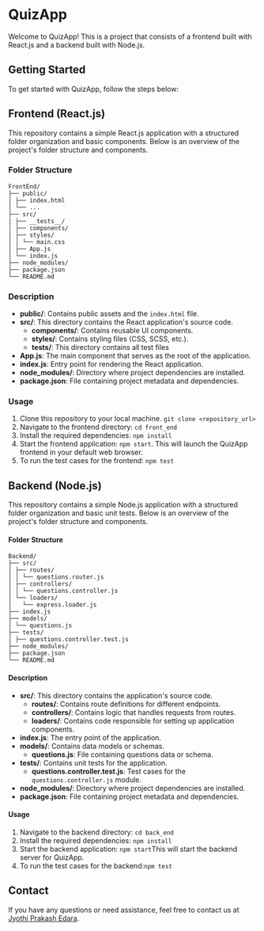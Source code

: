 # QuizApp

Welcome to QuizApp! This is a project that consists of a frontend built with React.js and a backend built with Node.js. 

## Getting Started

To get started with QuizApp, follow the steps below:

## Frontend (React.js)

This repository contains a simple React.js application with a structured folder organization and basic components. Below is an overview of the project's folder structure and components.

### Folder Structure

```
FrontEnd/
├── public/
│ ├── index.html
│ └── ...
├── src/
| ├── __tests__/
│ ├── components/
│ ├── styles/
│ │ └── main.css
│ ├── App.js
│ └── index.js
├── node_modules/
├── package.json
└── README.md

```

### Description

- **public/**: Contains public assets and the `index.html` file.
- **src/**: This directory contains the React application's source code.
  - **components/**: Contains reusable UI components.
  - **styles/**: Contains styling files (CSS, SCSS, etc.).
  - **tests/**: This directory contains all test files
- **App.js**: The main component that serves as the root of the application.
- **index.js**: Entry point for rendering the React application.
- **node_modules/**: Directory where project dependencies are installed.
- **package.json**: File containing project metadata and dependencies.

### Usage
1. Clone this repository to your local machine. ```git clone <repository_url>```
2. Navigate to the frontend directory: ```cd front_end ```
3. Install the required dependencies: ```npm install ```
4. Start the frontend application: ```npm start```.
This will launch the QuizApp frontend in your default web browser.
5. To run the test cases for the frontend: ```npm test```



## Backend (Node.js)
This repository contains a simple Node.js application with a structured folder organization and basic unit tests. Below is an overview of the project's folder structure and components.

#### Folder Structure


```
Backend/
├── src/
│ ├── routes/
│ │ └── questions.router.js
│ ├── controllers/
│ │ └── questions.controller.js
│ └── loaders/
│   └── express.loader.js
├── index.js
├── models/
│ └── questions.js
├── tests/
│ ├── questions.controller.test.js
├── node_modules/
├── package.json
└── README.md
```


#### Description

- **src/**: This directory contains the application's source code.
  - **routes/**: Contains route definitions for different endpoints.
  - **controllers/**: Contains logic that handles requests from routes.
  - **loaders/**: Contains code responsible for setting up application components.
- **index.js**: The entry point of the application.
- **models/**: Contains data models or schemas.
  - **questions.js**: File containing questions data or schema.
- **tests/**: Contains unit tests for the application.
  - **questions.controller.test.js**: Test cases for the `questions.controller.js` module.
- **node_modules/**: Directory where project dependencies are installed.
- **package.json**: File containing project metadata and dependencies.

#### Usage

1. Navigate to the backend directory:  ```cd back_end ```
2. Install the required dependencies: ```npm install ```
3. Start the backend application: ```npm start```This will start the backend server for QuizApp.
4. To run the test cases for the backend:```npm test```


## Contact

If you have any questions or need assistance, feel free to contact us at [Jyothi Prakash Edara](mailto:prakashchowdaryedara@gmail.com).
